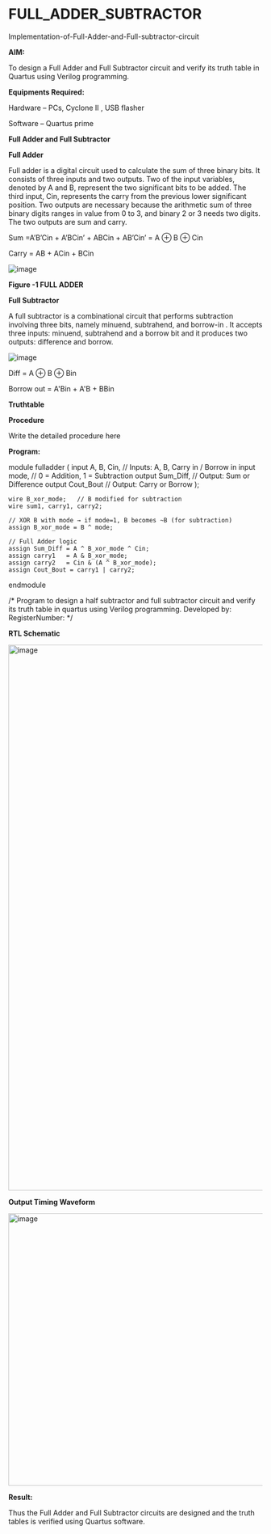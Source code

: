 # FULL_ADDER_SUBTRACTOR

Implementation-of-Full-Adder-and-Full-subtractor-circuit

**AIM:**

To design a Full Adder and Full Subtractor circuit and verify its truth table in Quartus using Verilog programming.

**Equipments Required:**

Hardware – PCs, Cyclone II , USB flasher

Software – Quartus prime

**Full Adder and Full Subtractor**

**Full Adder**

Full adder is a digital circuit used to calculate the sum of three binary bits. It consists of three inputs and two outputs. Two of the input variables, denoted by A and B, represent the two significant bits to be added. The third input, Cin, represents the carry from the previous lower significant position. Two outputs are necessary because the arithmetic sum of three binary digits ranges in value from 0 to 3, and binary 2 or 3 needs two digits. The two outputs are sum and carry.

Sum =A’B’Cin + A’BCin’ + ABCin + AB’Cin’ = A ⊕ B ⊕ Cin 

Carry = AB + ACin + BCin

![image](https://github.com/naavaneetha/FULL_ADDER_SUBTRACTOR/assets/154305477/0f30ba51-5ffb-4198-845f-18e054f675e7)

**Figure -1 FULL ADDER**

**Full Subtractor**

A full subtractor is a combinational circuit that performs subtraction involving three bits, namely minuend, subtrahend, and borrow-in . It accepts three inputs: minuend, subtrahend and a borrow bit and it produces two outputs: difference and borrow.

![image](https://github.com/naavaneetha/FULL_ADDER_SUBTRACTOR/assets/154305477/02b24f51-ab51-4304-9ad6-7b81ffc1ead5)

Diff = A ⊕ B ⊕ Bin 

Borrow out = A'Bin + A'B + BBin

**Truthtable**

**Procedure**

Write the detailed procedure here

**Program:**

module fulladder (
    input A, B, Cin,    // Inputs: A, B, Carry in / Borrow in
    input mode,         // 0 = Addition, 1 = Subtraction
    output Sum_Diff,    // Output: Sum or Difference
    output Cout_Bout    // Output: Carry or Borrow
);

    wire B_xor_mode;   // B modified for subtraction
    wire sum1, carry1, carry2;

    // XOR B with mode → if mode=1, B becomes ~B (for subtraction)
    assign B_xor_mode = B ^ mode;

    // Full Adder logic
    assign Sum_Diff = A ^ B_xor_mode ^ Cin;  
    assign carry1   = A & B_xor_mode;
    assign carry2   = Cin & (A ^ B_xor_mode);
    assign Cout_Bout = carry1 | carry2;

endmodule


/* Program to design a half subtractor and full subtractor circuit and verify its truth table in quartus using Verilog programming. Developed by: RegisterNumber:
*/

**RTL Schematic**

<img width="1920" height="1080" alt="image" src="https://github.com/user-attachments/assets/cd7db544-2643-4bd8-b8df-95263c412b22" />


**Output Timing Waveform**

<img width="1321" height="539" alt="image" src="https://github.com/user-attachments/assets/4533dbe1-cba3-4022-aa4b-fe5fcace38d9" />


**Result:**

Thus the Full Adder and Full Subtractor circuits are designed and the truth tables is verified using Quartus software.

